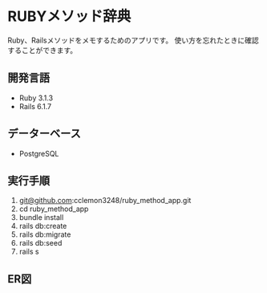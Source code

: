 # RUBYメソッド辞典
Ruby、Railsメソッドをメモするためのアプリです。
使い方を忘れたときに確認することができます。

## 開発言語
- Ruby 3.1.3
- Rails 6.1.7

## データーベース
- PostgreSQL

## 実行手順
1. git@github.com:cclemon3248/ruby_method_app.git  
1. cd ruby_method_app  
1. bundle install  
1. rails db:create  
1. rails db:migrate  
1. rails db:seed
1. rails s

## ER図
